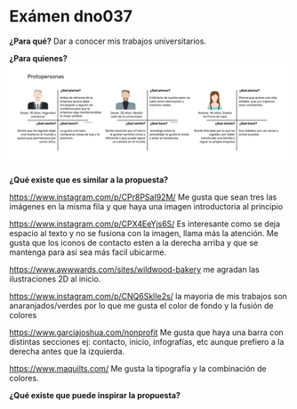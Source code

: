 # Exámen dno037
**¿Para qué?**
Dar a conocer mis trabajos universitarios.

**¿Para quienes?**
![Pp](readme/pp2.png)

**¿Qué existe que es similar a la propuesta?**

https://www.instagram.com/p/CPr8PSaI92M/ Me gusta que sean tres las imágenes en la misma fila y que haya una imagen introductoria al principio

https://www.instagram.com/p/CPX4EeYjs6S/ Es interesante como se deja espacio al texto y no se fusiona con la imagen, llama más la atención. Me gusta que los iconos de contacto esten a la derecha arriba y que se mantenga para así sea más facil ubicarme.

https://www.awwwards.com/sites/wildwood-bakery me agradan las ilustraciones 2D al inicio.

https://www.instagram.com/p/CNQ6SklIe2s/ la mayoria de mis trabajos son anaranjados/verdes por lo que me gusta el color de fondo y la fusión de colores

https://www.garciajoshua.com/nonprofit Me gusta que haya una barra con distintas secciones ej: contacto, inicio, infografías, etc aunque prefiero a la derecha antes que la izquierda. 

https://www.maquilts.com/ Me gusta la tipografía y la combinación de colores.

**¿Qué existe que puede inspirar la propuesta?**
